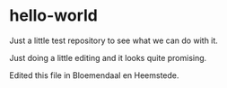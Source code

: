 # hello-world
Just a little test repository to see what we can do with it.

Just doing a little editing and it looks quite promising.

Edited this file in Bloemendaal en Heemstede.

